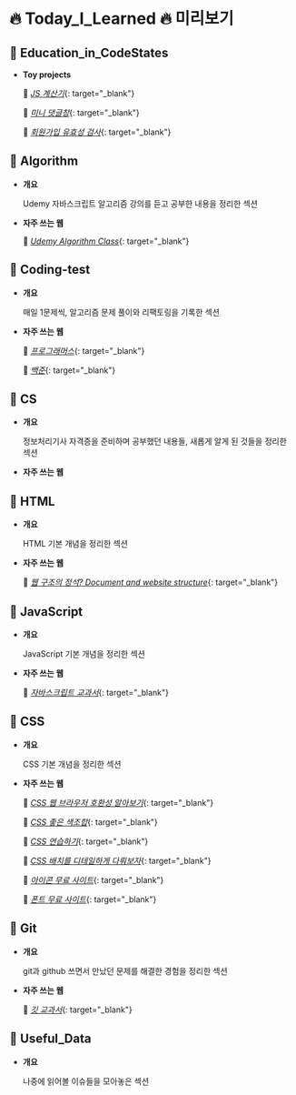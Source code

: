 🔥 Today_I_Learned 🔥 미리보기
=========================


📍 Education_in_CodeStates
-----------------------

- **Toy projects**

  📎 [_JS 계산기_](http://127.0.0.1:5500/Education_in_CodeStates/21.07.27%20calculator-master/calculator.html){: target="_blank"}

  📎 [_미니 댓글창_](http://127.0.0.1:5500/Education_in_CodeStates/21.08.03%20twittler/index.html){: target="_blank"}

  📎 [_회원가입 유효성 검사_](http://127.0.0.1:5500/Education_in_CodeStates/21.08.06%20validation-check/src/index.html){: target="_blank"}



📍 Algorithm
---------

- **개요**

  Udemy 자바스크립트 알고리즘 강의를 듣고 공부한 내용을 정리한 섹션

- **자주 쓰는 웹**

  📎 [_Udemy Algorithm Class_](https://www.udemy.com/ko/){: target="_blank"} 
  
  
  
📍 Coding-test
-----------

- **개요**

  매일 1문제씩, 알고리즘 문제 풀이와 리팩토링을 기록한 섹션


- **자주 쓰는 웹**

  📎 [_프로그래머스_](https://programmers.co.kr/){: target="_blank"}

  📎 [_백준_](https://www.acmicpc.net/step){: target="_blank"}



📍 CS
--

- **개요**

  정보처리기사 자격증을 준비하며 공부했던 내용들, 새롭게 알게 된 것들을 정리한 섹션

- **자주 쓰는 웹**



📍 HTML
----

- **개요**

  HTML 기본 개념을 정리한 섹션

- **자주 쓰는 웹**

  📎 [_웹 구조의 정석? Document and website structure_](https://developer.mozilla.org/en-US/docs/Learn/HTML/Introduction_to_HTML/Document_and_website_structure){: target="_blank"}



📍 JavaScript
----------

- **개요**

  JavaScript 기본 개념을 정리한 섹션

- **자주 쓰는 웹**

  📎 [_자바스크립트 교과서_](https://developer.mozilla.org/ko/){: target="_blank"}



📍 CSS
---

- **개요**

  CSS 기본 개념을 정리한 섹션

- **자주 쓰는 웹**

  📎 [_CSS 웹 브라우저 호환성 알아보기_](https://caniuse.com/){: target="_blank"}
  
  📎 [_CSS 좋은 색조합_](https://material.io/resources/color/#!/?view.left=0&view.right=0){: target="_blank"}
  
  📎 [_CSS 연습하기_](https://www.w3schools.com/css/css_background.asp){: target="_blank"}
  
  📎 [_CSS 배치를 디테일하게 다뤄보자_](https://css-tricks.com/snippets/css/a-guide-to-flexbox/){: target="_blank"}
  
  📎 [_아이콘 무료 사이트_](https://fontawesome.com/account){: target="_blank"}
  
  📎 [_폰트 무료 사이트_](https://fonts.google.com/){: target="_blank"}
 



📍 Git
---

- **개요**

  git과 github 쓰면서 만났던 문제를 해결한 경험을 정리한 섹션

- **자주 쓰는 웹**

  📎 [_깃 교과서_](https://git-scm.com/){: target="_blank"}




📍 Useful_Data
-----------

- **개요**

  나중에 읽어볼 이슈들을 모아놓은 섹션